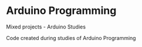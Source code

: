 # Arduino Programming
Mixed projects - Arduino Studies

Code created during studies of Arduino Programming
